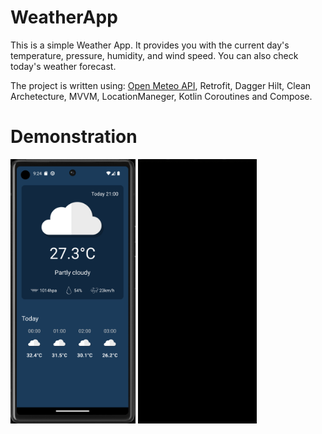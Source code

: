 # WeatherApp
This is a simple Weather App. It provides you with the current day's temperature, pressure, humidity, and wind speed. You can also check today's weather forecast.

The project is written using: [Open Meteo API](open-meteo.com), Retrofit, Dagger Hilt, Clean Archetecture, MVVM, LocationManeger, Kotlin Coroutines and Compose. 

# Demonstration

<img src="REAMMEImages/screen1.png" width="200"> <img src="REAMMEImages/WeatherApp.gif" width="190">
